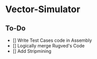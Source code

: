 # Vector-Simulator

## To-Do
- [] Write Test Cases code in Assembly
- [] Logically merge Rugved's Code
- [] Add Stripmining
